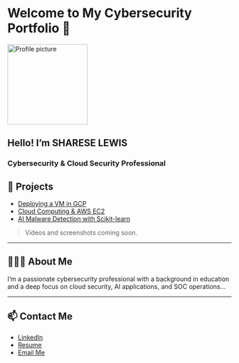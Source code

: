 # Welcome to My Cybersecurity Portfolio 🚀

<img src="sharese-circular.png" alt="Profile picture" width="180" />

## Hello! I’m **SHARESE LEWIS**  
### Cybersecurity & Cloud Security Professional

## 📘 Projects  
- [Deploying a VM in GCP](./projects/gcp-vm)  
- [Cloud Computing & AWS EC2](./projects/aws-ec2)  
- [AI Malware Detection with Scikit-learn](./projects/ai-malware-detection)  

> Videos and screenshots coming soon.

---

## 👩🏾‍💻 About Me  
I’m a passionate cybersecurity professional with a background in education and a deep focus on cloud security, AI applications, and SOC operations...

---

## 📫 Contact Me  
- [LinkedIn](https://www.linkedin.com/in/[YOUR-LINK-HERE](http://www.linkedin.com/in/shareselewis))  
- [Resume](https://YOUR-RESUME-LINK-HERE)  
- [Email Me](mailto:sharese.tech@gmail.com)
